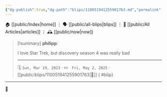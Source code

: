 ```yaml
---
{"dg-publish":true,"dg-path":"blips/110051941255901763.md","permalink":"/blips/110051941255901763/","title":"philipp on mastodon @ 2023-03-19"}
---
```



<div class="transclusion internal-embed is-loaded"><div class="markdown-embed">




🏠 [[public/Index\|home]]  ⋮ 🗣️ [[public/all-blips\|blips]] ⋮  📝 [[public/All Articles\|articles]]  ⋮ 🕰️ [[public/now\|now]]


</div></div>


> [!summary] **philipp**:
>
> I love Star Trek, but discovery season 4 was really bad
> - - -
>
> 🗓️ <code>Sun, Mar 19, 2023</code>  · ✏️ <code> Fri, May 2, 2025</code>  · [[public/blips/110051941255901763\|🔗]]
{ #blip}


- - -

 👾
